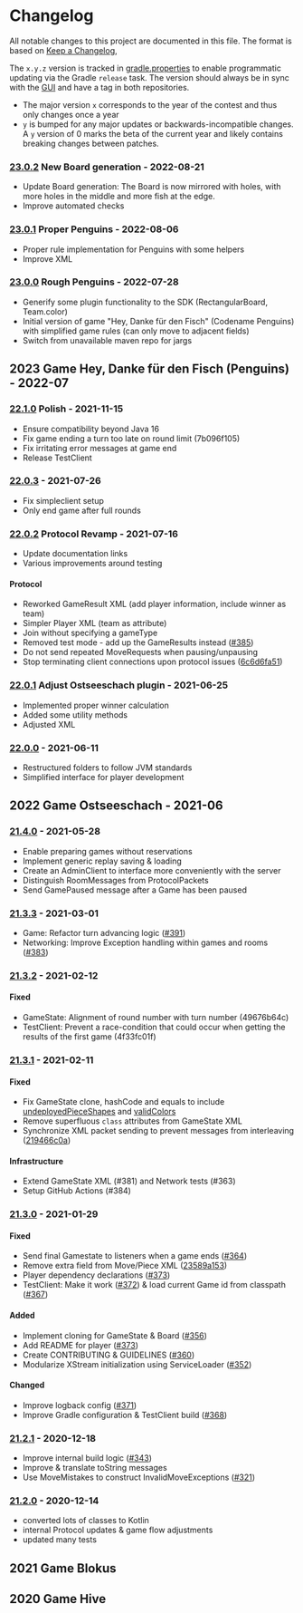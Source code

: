 # Changelog
All notable changes to this project are documented in this file.
The format is based on [Keep a Changelog](https://keepachangelog.com/en/1.0.0),

The `x.y.z` version is tracked in [gradle.properties](./gradle.properties) to enable programmatic updating via the Gradle `release` task.
The version should always be in sync with the [GUI](https://github.com/software-challenge/gui) and have a tag in both repositories.

- The major version `x` corresponds to the year of the contest and thus only changes once a year
- `y` is bumped for any major updates or backwards-incompatible changes.  
  A `y` version of 0 marks the beta of the current year
  and likely contains breaking changes between patches.

### [23.0.2](https://github.com/software-challenge/backend/commits/23.0.2) New Board generation - 2022-08-21
- Update Board generation: 
  The Board is now mirrored with holes,
  with more holes in the middle and more fish at the edge.
- Improve automated checks

### [23.0.1](https://github.com/software-challenge/backend/commits/23.0.1) Proper Penguins - 2022-08-06
- Proper rule implementation for Penguins with some helpers
- Improve XML

### [23.0.0](https://github.com/software-challenge/backend/commits/23.0.0) Rough Penguins - 2022-07-28
- Generify some plugin functionality to the SDK 
  (RectangularBoard, Team.color)
- Initial version of game "Hey, Danke für den Fisch" (Codename Penguins)
  with simplified game rules (can only move to adjacent fields)
- Switch from unavailable maven repo for jargs

## 2023 Game Hey, Danke für den Fisch (Penguins) - 2022-07

### [22.1.0](https://github.com/software-challenge/backend/commits/22.1.0) Polish - 2021-11-15
- Ensure compatibility beyond Java 16
- Fix game ending a turn too late on round limit (7b096f105)
- Fix irritating error messages at game end
- Release TestClient

### [22.0.3](https://github.com/software-challenge/backend/commits/22.0.3) - 2021-07-26
- Fix simpleclient setup
- Only end game after full rounds

### [22.0.2](https://github.com/software-challenge/backend/commits/22.0.2) Protocol Revamp - 2021-07-16
- Update documentation links
- Various improvements around testing
#### Protocol
- Reworked GameResult XML (add player information, include winner as team)
- Simpler Player XML (team as attribute)
- Join without specifying a gameType
- Removed test mode - add up the GameResults instead ([#385](https://github.com/software-challenge/backend/pull/385))
- Do not send repeated MoveRequests when pausing/unpausing
- Stop terminating client connections upon protocol issues ([6c6d6fa51](https://github.com/software-challenge/backend/commit/6c6d6fa51af71eea3914303cb886bd8b78be53a0))

### [22.0.1](https://github.com/software-challenge/backend/commits/22.0.1) Adjust Ostseeschach plugin - 2021-06-25
- Implemented proper winner calculation
- Added some utility methods
- Adjusted XML

### [22.0.0](https://github.com/software-challenge/backend/commits/22.0.0) - 2021-06-11
- Restructured folders to follow JVM standards
- Simplified interface for player development

## 2022 Game Ostseeschach - 2021-06

### [21.4.0](https://github.com/software-challenge/backend/commits/21.4.0) - 2021-05-28
- Enable preparing games without reservations
- Implement generic replay saving & loading
- Create an AdminClient to interface more conveniently with the server
- Distinguish RoomMessages from ProtocolPackets
- Send GamePaused message after a Game has been paused

### [21.3.3](https://github.com/software-challenge/backend/commits/21.3.3) - 2021-03-01
- Game: Refactor turn advancing logic ([#391](https://github.com/software-challenge/backend/pull/391))
- Networking: Improve Exception handling within games and rooms ([#383](https://github.com/software-challenge/backend/pull/383))

### [21.3.2](https://github.com/software-challenge/backend/commits/21.3.2) - 2021-02-12
#### Fixed
- GameState: Alignment of round number with turn number (49676b64c)
- TestClient: Prevent a race-condition that could occur when getting the results of the first game (4f33fc01f)

### [21.3.1](https://github.com/software-challenge/backend/commits/21.3.1) - 2021-02-11
#### Fixed
- Fix GameState clone, hashCode and equals to include [undeployedPieceShapes](https://github.com/software-challenge/backend/commit/010f077747d4bba0a9397b536da7f48d88bf1a74) and [validColors](https://github.com/software-challenge/backend/commit/cbda82827932cd288576ba0320c03615cba9dab7)
- Remove superfluous `class` attributes from GameState XML
- Synchronize XML packet sending to prevent messages from interleaving ([219466c0a](https://github.com/software-challenge/backend/commit/219466c0a))
#### Infrastructure  
- Extend GameState XML (#381) and Network tests (#363)
- Setup GitHub Actions (#384)

### [21.3.0](https://github.com/software-challenge/backend/commits/21.3.0) - 2021-01-29
#### Fixed
- Send final Gamestate to listeners when a game ends ([#364](https://github.com/software-challenge/backend/pull/364))
- Remove extra field from Move/Piece XML ([23589a153](https://github.com/software-challenge/backend/commit/23589a153e8cd3c5b1b3257ff35f66ebbb8d3012))
- Player dependency declarations ([#373](https://github.com/software-challenge/backend/pull/373))
- TestClient: Make it work ([#372](https://github.com/software-challenge/backend/pull/372)) & load current Game id from classpath ([#367](https://github.com/software-challenge/backend/pull/367))
  
#### Added
- Implement cloning for GameState & Board ([#356](https://github.com/software-challenge/backend/pull/356))
- Add README for player ([#373](https://github.com/software-challenge/backend/pull/373))
- Create CONTRIBUTING & GUIDELINES ([#360](https://github.com/software-challenge/backend/pull/360))
- Modularize XStream initialization using ServiceLoader ([#352](https://github.com/software-challenge/backend/pull/352))
  
#### Changed
- Improve logback config ([#371](https://github.com/software-challenge/backend/pull/371))
- Improve Gradle configuration & TestClient build ([#368](https://github.com/software-challenge/backend/pull/368))

### [21.2.1](https://github.com/software-challenge/backend/commits/21.2.1) - 2020-12-18
- Improve internal build logic ([#343](https://github.com/software-challenge/backend/pull/343))
- Improve & translate toString messages
- Use MoveMistakes to construct InvalidMoveExceptions ([#321](https://github.com/software-challenge/backend/pull/321))

### [21.2.0](https://github.com/software-challenge/backend/commits/21.2.0) - 2020-12-14
- converted lots of classes to Kotlin
- internal Protocol updates & game flow adjustments
- updated many tests

## 2021 Game Blokus

## 2020 Game Hive
